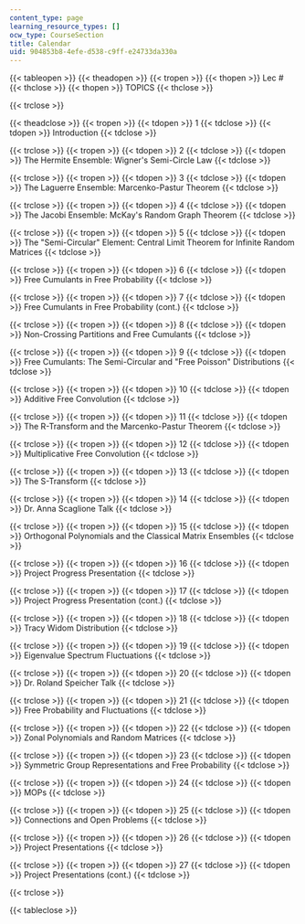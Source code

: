 ```yaml
---
content_type: page
learning_resource_types: []
ocw_type: CourseSection
title: Calendar
uid: 904853b8-4efe-d538-c9ff-e24733da330a
---
```


{{< tableopen >}}
{{< theadopen >}}
{{< tropen >}}
{{< thopen >}}
Lec #
{{< thclose >}}
{{< thopen >}}
TOPICS
{{< thclose >}}

{{< trclose >}}

{{< theadclose >}}
{{< tropen >}}
{{< tdopen >}}
1
{{< tdclose >}}
{{< tdopen >}}
Introduction
{{< tdclose >}}

{{< trclose >}}
{{< tropen >}}
{{< tdopen >}}
2
{{< tdclose >}}
{{< tdopen >}}
The Hermite Ensemble: Wigner's Semi-Circle Law
{{< tdclose >}}

{{< trclose >}}
{{< tropen >}}
{{< tdopen >}}
3
{{< tdclose >}}
{{< tdopen >}}
The Laguerre Ensemble: Marcenko-Pastur Theorem
{{< tdclose >}}

{{< trclose >}}
{{< tropen >}}
{{< tdopen >}}
4
{{< tdclose >}}
{{< tdopen >}}
The Jacobi Ensemble: McKay's Random Graph Theorem
{{< tdclose >}}

{{< trclose >}}
{{< tropen >}}
{{< tdopen >}}
5
{{< tdclose >}}
{{< tdopen >}}
The "Semi-Circular" Element: Central Limit Theorem for Infinite Random Matrices
{{< tdclose >}}

{{< trclose >}}
{{< tropen >}}
{{< tdopen >}}
6
{{< tdclose >}}
{{< tdopen >}}
Free Cumulants in Free Probability
{{< tdclose >}}

{{< trclose >}}
{{< tropen >}}
{{< tdopen >}}
7
{{< tdclose >}}
{{< tdopen >}}
Free Cumulants in Free Probability (cont.)
{{< tdclose >}}

{{< trclose >}}
{{< tropen >}}
{{< tdopen >}}
8
{{< tdclose >}}
{{< tdopen >}}
Non-Crossing Partitions and Free Cumulants
{{< tdclose >}}

{{< trclose >}}
{{< tropen >}}
{{< tdopen >}}
9
{{< tdclose >}}
{{< tdopen >}}
Free Cumulants: The Semi-Circular and "Free Poisson" Distributions
{{< tdclose >}}

{{< trclose >}}
{{< tropen >}}
{{< tdopen >}}
10
{{< tdclose >}}
{{< tdopen >}}
Additive Free Convolution
{{< tdclose >}}

{{< trclose >}}
{{< tropen >}}
{{< tdopen >}}
11
{{< tdclose >}}
{{< tdopen >}}
The R-Transform and the Marcenko-Pastur Theorem
{{< tdclose >}}

{{< trclose >}}
{{< tropen >}}
{{< tdopen >}}
12
{{< tdclose >}}
{{< tdopen >}}
Multiplicative Free Convolution
{{< tdclose >}}

{{< trclose >}}
{{< tropen >}}
{{< tdopen >}}
13
{{< tdclose >}}
{{< tdopen >}}
The S-Transform
{{< tdclose >}}

{{< trclose >}}
{{< tropen >}}
{{< tdopen >}}
14
{{< tdclose >}}
{{< tdopen >}}
Dr. Anna Scaglione Talk
{{< tdclose >}}

{{< trclose >}}
{{< tropen >}}
{{< tdopen >}}
15
{{< tdclose >}}
{{< tdopen >}}
Orthogonal Polynomials and the Classical Matrix Ensembles
{{< tdclose >}}

{{< trclose >}}
{{< tropen >}}
{{< tdopen >}}
16
{{< tdclose >}}
{{< tdopen >}}
Project Progress Presentation
{{< tdclose >}}

{{< trclose >}}
{{< tropen >}}
{{< tdopen >}}
17
{{< tdclose >}}
{{< tdopen >}}
Project Progress Presentation (cont.)
{{< tdclose >}}

{{< trclose >}}
{{< tropen >}}
{{< tdopen >}}
18
{{< tdclose >}}
{{< tdopen >}}
Tracy Widom Distribution
{{< tdclose >}}

{{< trclose >}}
{{< tropen >}}
{{< tdopen >}}
19
{{< tdclose >}}
{{< tdopen >}}
Eigenvalue Spectrum Fluctuations
{{< tdclose >}}

{{< trclose >}}
{{< tropen >}}
{{< tdopen >}}
20
{{< tdclose >}}
{{< tdopen >}}
Dr. Roland Speicher Talk
{{< tdclose >}}

{{< trclose >}}
{{< tropen >}}
{{< tdopen >}}
21
{{< tdclose >}}
{{< tdopen >}}
Free Probability and Fluctuations
{{< tdclose >}}

{{< trclose >}}
{{< tropen >}}
{{< tdopen >}}
22
{{< tdclose >}}
{{< tdopen >}}
Zonal Polynomials and Random Matrices
{{< tdclose >}}

{{< trclose >}}
{{< tropen >}}
{{< tdopen >}}
23
{{< tdclose >}}
{{< tdopen >}}
Symmetric Group Representations and Free Probability
{{< tdclose >}}

{{< trclose >}}
{{< tropen >}}
{{< tdopen >}}
24
{{< tdclose >}}
{{< tdopen >}}
MOPs
{{< tdclose >}}

{{< trclose >}}
{{< tropen >}}
{{< tdopen >}}
25
{{< tdclose >}}
{{< tdopen >}}
Connections and Open Problems
{{< tdclose >}}

{{< trclose >}}
{{< tropen >}}
{{< tdopen >}}
26
{{< tdclose >}}
{{< tdopen >}}
Project Presentations
{{< tdclose >}}

{{< trclose >}}
{{< tropen >}}
{{< tdopen >}}
27
{{< tdclose >}}
{{< tdopen >}}
Project Presentations (cont.)
{{< tdclose >}}

{{< trclose >}}

{{< tableclose >}}